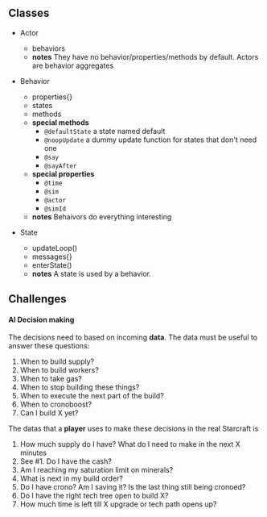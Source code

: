 ## Classes
-  Actor
   -  behaviors 
   -  **notes**
      They have no behavior/properties/methods by default.
      Actors are behavior aggregates

-  Behavior
   -  properties{}
   -  states
   -  methods
   -  __special methods__
      -  `@defaultState` a state named default
      -  `@noopUpdate` a dummy update function for states that don't need one
      -  `@say`
      -  `@sayAfter`
   -  __special properties__
      -  `@time`
      -  `@sim`
      -  `@actor`
      -  `@simId`
   -  **notes**
      Behaivors do everything interesting

-  State
   -  updateLoop()
   -  messages{}
   -  enterState()
   -  **notes**
      A state is used by a behavior.

## Challenges

#### AI Decision making

The decisions need to based on incoming **data**. The data must be useful to answer these questions:
1. When to build supply?
2. When to build workers?
3. When to take gas?
4. When to stop building these things?
5. When to execute the next part of the build?
6. When to cronoboost?
7. Can I build X yet?

The datas that a __player__ uses to make these decisions in the real Starcraft is
1. How much supply do I have? What do I need to make in the next X minutes
2. See #1. Do I have the cash?
3. Am I reaching my saturation limit on minerals?
4. What is next in my build order?
5. Do I have crono? Am I saving it? Is the last thing still being cronoed?
6. Do I have the right tech tree open to build X?
7. How much time is left till X upgrade or tech path opens up?
